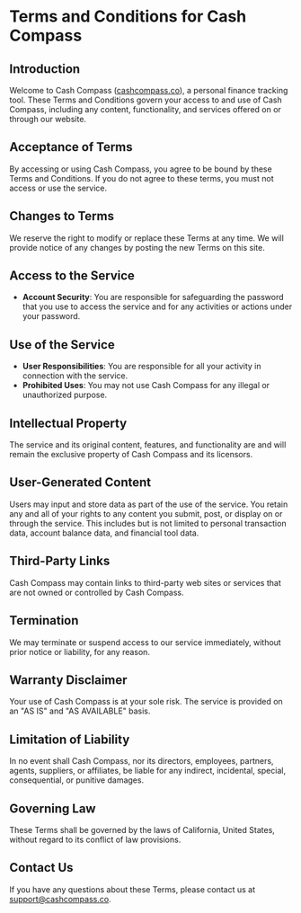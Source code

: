 # Terms and Conditions for Cash Compass

## Introduction

Welcome to Cash Compass ([cashcompass.co](https://cashcompass.co)), a personal finance tracking tool. These Terms and Conditions govern your access to and use of Cash Compass, including any content, functionality, and services offered on or through our website.

## Acceptance of Terms

By accessing or using Cash Compass, you agree to be bound by these Terms and Conditions. If you do not agree to these terms, you must not access or use the service.

## Changes to Terms

We reserve the right to modify or replace these Terms at any time. We will provide notice of any changes by posting the new Terms on this site.

## Access to the Service

- **Account Security**: You are responsible for safeguarding the password that you use to access the service and for any activities or actions under your password.

## Use of the Service

- **User Responsibilities**: You are responsible for all your activity in connection with the service.
- **Prohibited Uses**: You may not use Cash Compass for any illegal or unauthorized purpose.

## Intellectual Property

The service and its original content, features, and functionality are and will remain the exclusive property of Cash Compass and its licensors.

## User-Generated Content

Users may input and store data as part of the use of the service. You retain any and all of your rights to any content you submit, post, or display on or through the service. This includes but is not limited to personal transaction data, account balance data, and financial tool data.

## Third-Party Links

Cash Compass may contain links to third-party web sites or services that are not owned or controlled by Cash Compass.

## Termination

We may terminate or suspend access to our service immediately, without prior notice or liability, for any reason.

## Warranty Disclaimer

Your use of Cash Compass is at your sole risk. The service is provided on an "AS IS" and "AS AVAILABLE" basis.

## Limitation of Liability

In no event shall Cash Compass, nor its directors, employees, partners, agents, suppliers, or affiliates, be liable for any indirect, incidental, special, consequential, or punitive damages.

## Governing Law

These Terms shall be governed by the laws of California, United States, without regard to its conflict of law provisions.

## Contact Us

If you have any questions about these Terms, please contact us at [support@cashcompass.co](mailto:support@cashcompass.co).
